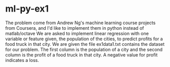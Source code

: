# ml-py-ex1
The problem come from Andrew Ng's machine learning course projects from Coursera, and 
I'd like to implement them in python instead of matlab/octave
We are asked to implement linear regression with one
variable or feature given, the population of the cities, to predict profits for
 a food truck in that city. We are given the file ex1data1.txt contains the 
 dataset for our problem. The first column is the population of a city and the second column is
the profit of a food truck in that city. A negative value for profit indicates a
loss.
